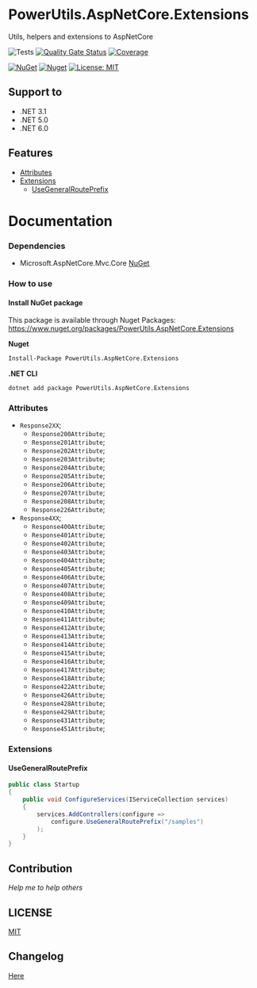 # PowerUtils.AspNetCore.Extensions
Utils, helpers and extensions to AspNetCore

![Tests](https://github.com/TechNobre/PowerUtils.AspNetCore.Extensions/actions/workflows/test-project.yml/badge.svg)
[![Quality Gate Status](https://sonarcloud.io/api/project_badges/measure?project=TechNobre_PowerUtils.AspNetCore.Extensions&metric=alert_status)](https://sonarcloud.io/summary/new_code?id=TechNobre_PowerUtils.AspNetCore.Extensions)
[![Coverage](https://sonarcloud.io/api/project_badges/measure?project=TechNobre_PowerUtils.AspNetCore.Extensions&metric=coverage)](https://sonarcloud.io/summary/new_code?id=TechNobre_PowerUtils.AspNetCore.Extensions)

[![NuGet](https://img.shields.io/nuget/v/PowerUtils.AspNetCore.Extensions.svg)](https://www.nuget.org/packages/PowerUtils.AspNetCore.Extensions)
[![Nuget](https://img.shields.io/nuget/dt/PowerUtils.AspNetCore.Extensions.svg)](https://www.nuget.org/packages/PowerUtils.AspNetCore.Extensions)
[![License: MIT](https://img.shields.io/github/license/TechNobre/PowerUtils.AspNetCore.Extensions.svg)](https://github.com/TechNobre/PowerUtils.AspNetCore.Extensions/blob/main/LICENSE)



## Support to
- .NET 3.1
- .NET 5.0
- .NET 6.0



## Features

- [Attributes](#Attributes)
- [Extensions](#Extensions)
  - [UseGeneralRoutePrefix](#Extensions.UseGeneralRoutePrefix)


# Documentation

### Dependencies

- Microsoft.AspNetCore.Mvc.Core [NuGet](https://www.nuget.org/packages/Microsoft.AspNetCore.Mvc.Core/)


### How to use

#### Install NuGet package <a name="Installation"></a>
This package is available through Nuget Packages: https://www.nuget.org/packages/PowerUtils.AspNetCore.Extensions

**Nuget**
```bash
Install-Package PowerUtils.AspNetCore.Extensions
```

**.NET CLI**
```
dotnet add package PowerUtils.AspNetCore.Extensions
```



### Attributes <a name="Attributes"></a>
- `Response2XX`;
  - `Response200Attribute`;
  - `Response201Attribute`;
  - `Response202Attribute`;
  - `Response203Attribute`;
  - `Response204Attribute`;
  - `Response205Attribute`;
  - `Response206Attribute`;
  - `Response207Attribute`;
  - `Response208Attribute`;
  - `Response226Attribute`;
- `Response4XX`;
  - `Response400Attribute`;
  - `Response401Attribute`;
  - `Response402Attribute`;
  - `Response403Attribute`;
  - `Response404Attribute`;
  - `Response405Attribute`;
  - `Response406Attribute`;
  - `Response407Attribute`;
  - `Response408Attribute`;
  - `Response409Attribute`;
  - `Response410Attribute`;
  - `Response411Attribute`;
  - `Response412Attribute`;
  - `Response413Attribute`;
  - `Response414Attribute`;
  - `Response415Attribute`;
  - `Response416Attribute`;
  - `Response417Attribute`;
  - `Response418Attribute`;
  - `Response422Attribute`;
  - `Response426Attribute`;
  - `Response428Attribute`;
  - `Response429Attribute`;
  - `Response431Attribute`;
  - `Response451Attribute`;



### Extensions <a name="Extensions"></a>


#### UseGeneralRoutePrefix <a name="Extensions.UseGeneralRoutePrefix"></a>

```csharp
public class Startup
{
    public void ConfigureServices(IServiceCollection services)
    {
        services.AddControllers(configure =>
            configure.UseGeneralRoutePrefix("/samples")
        );
    }
}
```



## Contribution

*Help me to help others*




## LICENSE

[MIT](https://github.com/TechNobre/PowerUtils.AspNetCore.Extensions/blob/main/LICENSE)




## Changelog

[Here](./CHANGELOG.md)